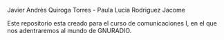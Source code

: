 Javier Andrès Quiroga Torres - 
Paula Lucia Rodriguez Jacome

Este repositorio esta creado para el curso de comunicaciones I, en el que nos adentraremos al mundo de GNURADIO.
